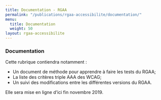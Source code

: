 ```yaml
---
title: Documentation - RGAA
permalink: "/publications/rgaa-accessibilite/documentation/"
menu:
  title: Documentation
  weight: 50
layout: rgaa-accessibilite
---
```


### Documentation

Cette rubrique contiendra notamment :

* Un document de méthode pour apprendre à faire les tests du RGAA;
* La liste des critères triple AAA des WCAG;
* Un suivi des modifications entre les différentes versions du RGAA.

Elle sera mise en ligne d’ici fin novembre 2019.